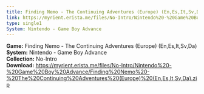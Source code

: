 ```yaml
---
title: Finding Nemo - The Continuing Adventures (Europe) (En,Es,It,Sv,Da)
link: https://myrient.erista.me/files/No-Intro/Nintendo%20-%20Game%20Boy%20Advance/Finding%20Nemo%20-%20The%20Continuing%20Adventures%20(Europe)%20(En,Es,It,Sv,Da).zip
type: single1
System: Nintendo - Game Boy Advance
---
```

<b>Game:</b> Finding Nemo - The Continuing Adventures (Europe) (En,Es,It,Sv,Da)<br>
<b>System:</b> Nintendo - Game Boy Advance<br>
<b>Collection:</b> No-Intro<br>
<b>Download:</b> https://myrient.erista.me/files/No-Intro/Nintendo%20-%20Game%20Boy%20Advance/Finding%20Nemo%20-%20The%20Continuing%20Adventures%20(Europe)%20(En,Es,It,Sv,Da).zip